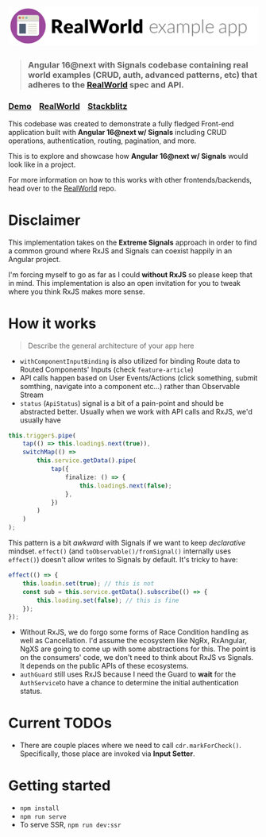 # ![RealWorld Example App](logo.png)

> ### Angular 16@next with Signals codebase containing real world examples (CRUD, auth, advanced patterns, etc) that adheres to the [RealWorld](https://github.com/gothinkster/realworld) spec and API.

### [Demo](https://ng-conduit-signals.vercel.app/)&nbsp;&nbsp;&nbsp;&nbsp;[RealWorld](https://github.com/gothinkster/realworld)&nbsp;&nbsp;&nbsp;&nbsp;[Stackblitz](https://stackblitz.com/github/nartc/ng-conduit-signals?preset=node/)

This codebase was created to demonstrate a fully fledged Front-end application built with **Angular 16@next w/ Signals** including CRUD operations, authentication, routing, pagination, and more.

This is to explore and showcase how **Angular 16@next w/ Signals** would look like in a project.

For more information on how to this works with other frontends/backends, head over to the [RealWorld](https://github.com/gothinkster/realworld) repo.

# Disclaimer

This implementation takes on the **Extreme Signals** approach in order to find a common ground where RxJS and Signals can
coexist happily in an Angular project.

I'm forcing myself to go as far as I could **without RxJS** so please keep that in mind. This implementation is also an
open invitation for you to tweak where you think RxJS makes more sense.

# How it works

> Describe the general architecture of your app here

-   `withComponentInputBinding` is also utilized for binding Route data to Routed Components' Inputs (check `feature-article`)
-   API calls happen based on User Events/Actions (click something, submit somthing, navigate into a component etc...) rather than Observable Stream
-   `status` (`ApiStatus`) signal is a bit of a pain-point and should be abstracted better. Usually when we work with API calls and RxJS, we'd usually have

```ts
this.trigger$.pipe(
    tap(() => this.loading$.next(true)),
    switchMap(() =>
        this.service.getData().pipe(
            tap({
                finalize: () => {
                    this.loading$.next(false);
                },
            })
        )
    )
);
```

This pattern is a bit _awkward_ with Signals if we want to keep _declarative_ mindset. `effect()` (and `toObservable()/fromSignal()` internally uses `effect()`) doesn't allow
writes to Signals by default. It's tricky to have:

```ts
effect(() => {
    this.loadin.set(true); // this is not
    const sub = this.service.getData().subscribe(() => {
        this.loading.set(false); // this is fine
    });
});
```

-   Without RxJS, we do forgo some forms of Race Condition handling as well as Cancellation. I'd assume the ecosystem like NgRx, RxAngular, NgXS are going to come up with
    some abstractions for this. The point is on the consumers' code, we don't need to think about RxJS vs Signals. It depends on the public APIs of these ecosystems.
-   `authGuard` still uses RxJS because I need the Guard to **wait** for the `AuthService`to have a chance to determine the initial authentication status.

# Current TODOs

-   There are couple places where we need to call `cdr.markForCheck()`. Specifically, those place are invoked via **Input Setter**.

# Getting started

-   `npm install`
-   `npm run serve`
-   To serve SSR, `npm run dev:ssr`
